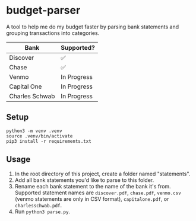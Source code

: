 # budget-parser
A tool to help me do my budget faster by parsing bank statements and grouping transactions into categories.

| Bank                | Supported?          |
| --------------------| --------------------|
| Discover            | ✅                  |
| Chase               | ✅                  |
| Venmo               | In Progress         |
| Capital One         | In Progress         |
| Charles Schwab      | In Progress         |

## Setup
`python3 -m venv .venv`    
`source .venv/bin/activate`  
`pip3 install -r requirements.txt`

## Usage
1. In the root directory of this project, create a folder named "statements".
2. Add all bank statements you'd like to parse to this folder.
3. Rename each bank statement to the name of the bank it's from. Supported statement names are `discover.pdf`, `chase.pdf`, `venmo.csv` (venmo statements are only in CSV format), `capitalone.pdf`, or `charlesschwab.pdf`.
4. Run `python3 parse.py`.
